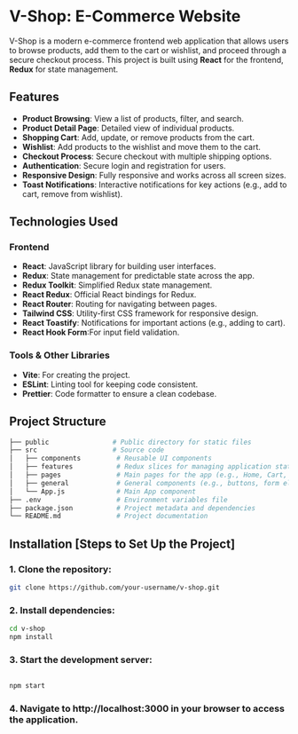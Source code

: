 # V-Shop: E-Commerce Website

V-Shop is a modern e-commerce frontend web application that allows users to browse products, add them to the cart or wishlist, and proceed through a secure checkout process. This project is built using **React** for the frontend, **Redux** for state management.

## Features

- **Product Browsing**: View a list of products, filter, and search.
- **Product Detail Page**: Detailed view of individual products.
- **Shopping Cart**: Add, update, or remove products from the cart.
- **Wishlist**: Add products to the wishlist and move them to the cart.
- **Checkout Process**: Secure checkout with multiple shipping options.
- **Authentication**: Secure login and registration for users.
- **Responsive Design**: Fully responsive and works across all screen sizes.
- **Toast Notifications**: Interactive notifications for key actions (e.g., add to cart, remove from wishlist).

## Technologies Used

### Frontend

- **React**: JavaScript library for building user interfaces.
- **Redux**: State management for predictable state across the app.
- **Redux Toolkit**: Simplified Redux state management.
- **React Redux**: Official React bindings for Redux.
- **React Router**: Routing for navigating between pages.
- **Tailwind CSS**: Utility-first CSS framework for responsive design.
- **React Toastify**: Notifications for important actions (e.g., adding to cart).
- **React Hook Form**:For input field validation.

### Tools & Other Libraries

- **Vite**: For creating the project.
- **ESLint**: Linting tool for keeping code consistent.
- **Prettier**: Code formatter to ensure a clean codebase.

## Project Structure

```bash
├── public                # Public directory for static files
├── src                   # Source code
│   ├── components         # Reusable UI components
│   ├── features           # Redux slices for managing application state
│   ├── pages              # Main pages for the app (e.g., Home, Cart, Wishlist)
│   ├── general            # General components (e.g., buttons, form elements)
│   └── App.js             # Main App component
├── .env                   # Environment variables file
├── package.json           # Project metadata and dependencies
└── README.md              # Project documentation
```

## Installation [Steps to Set Up the Project]

### 1. Clone the repository:

```bash
git clone https://github.com/your-username/v-shop.git
```

### 2. Install dependencies:

```bash
cd v-shop
npm install
```

### 3. Start the development server:

```bash

npm start
```

### 4. Navigate to http://localhost:3000 in your browser to access the application.
